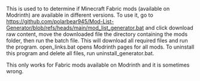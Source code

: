 This is used to to determine if Minecraft Fabric mods (available on Modrinth) are available in different versions. To use it, go to https://github.com/polarbear945/Mod-List-Generator/blob/refs/heads/main/mod_list_generator.bat and click download raw content, move the downloaded file the directory containing the mods folder, then run the batch file. This will download all required files and run the program. open_links.bat opens Modrinth pages for all mods. To uninstall this program and delete all files, run uninstall_generator.bat.

This only works for Fabric mods available on Modrinth and it is sometimes wrong.
